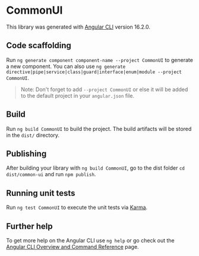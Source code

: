 # CommonUI

This library was generated with [Angular CLI](https://github.com/angular/angular-cli) version 16.2.0.

## Code scaffolding

Run `ng generate component component-name --project CommonUI` to generate a new component. You can also use `ng generate directive|pipe|service|class|guard|interface|enum|module --project CommonUI`.
> Note: Don't forget to add `--project CommonUI` or else it will be added to the default project in your `angular.json` file. 

## Build

Run `ng build CommonUI` to build the project. The build artifacts will be stored in the `dist/` directory.

## Publishing

After building your library with `ng build CommonUI`, go to the dist folder `cd dist/common-ui` and run `npm publish`.

## Running unit tests

Run `ng test CommonUI` to execute the unit tests via [Karma](https://karma-runner.github.io).

## Further help

To get more help on the Angular CLI use `ng help` or go check out the [Angular CLI Overview and Command Reference](https://angular.io/cli) page.
